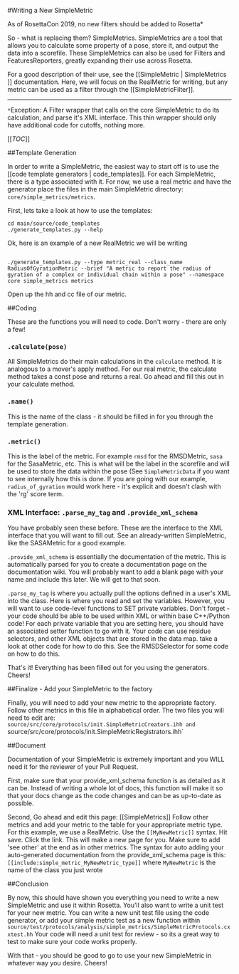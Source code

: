 #Writing a New SimpleMetric

<!--- BEGIN_INTERNAL -->

As of RosettaCon 2019, no new filters should be added to Rosetta*  

So - what is replacing them?  SimpleMetrics.  SimpleMetrics are a tool that allows you to calculate some property of a pose, store it, and output the data into a scorefile.  These SimpleMetrics can also be used for Filters and FeaturesReporters, greatly expanding their use across Rosetta. 

For a good description of their use, see the [[SimpleMetric | SimpleMetrics ]] documentation.  Here, we will focus on the RealMetric for writing, but any metric can be used as a filter through the [[SimpleMetricFilter]].

--------
`*`Exception: A Filter wrapper that calls on the core SimpleMetric to do its calculation, and parse it's XML interface. This thin wrapper should only have additional code for cutoffs, nothing more.

[[_TOC_]]


##Template Generation

In order to write a SimpleMetric, the easiest way to start off is to use the [[code template generators | code_templates]].  For each SimpleMetric, there is a type associated with it.  For now, we use a real metric and have the generator place the files in the main SimpleMetric directory: `core/simple_metrics/metrics`.

First, lets take a look at how to use the templates:
```
cd main/source/code_templates
./generate_templates.py --help
```

Ok, here is an example of a new RealMetric we will be writing
```

./generate_templates.py --type metric_real --class_name RadiusOfGyrationMetric --brief "A metric to report the radius of gyration of a complex or individual chain within a pose" --namespace core simple_metrics metrics 
```

Open up the hh and cc file of our metric. 

##Coding

These are the functions you will need to code.  Don't worry - there are only a few!


### `.calculate(pose)`

All SimpleMetrics do their main calculations in the `calculate` method. It is analogous to a mover's apply method. For our real metric, the calculate method takes a const pose and returns a real.  Go ahead and fill this out in your calculate method. 


### `.name()` 

This is the name of the class - it should be filled in for you through the template generation.


### `.metric()`

This is the label of the metric.  For example `rmsd` for the RMSDMetric, `sasa` for the SasaMetric, etc.  This is what will be the label in the scorefile and will be used to store the data within the pose (See `SimpleMetricData` if you want to see internally how this is done.  If you are going with our example, `radius_of_gyration` would work here - it's explicit and doesn't clash with the 'rg' score term. 

### XML Interface: `.parse_my_tag` and `.provide_xml_schema`

You have probably seen these before.  These are the interface to the XML interface that you will want to fill out.  See an already-written SimpleMetric, like the SASAMetric for a good example.  

`.provide_xml_schema` is essentially the documentation of the metric.  This is automatically parsed for you to create a documentation page on the documentation wiki.  You will probably want to add a blank page with your name and include this later.  We will get to that soon. 

`.parse_my_tag` is where you actually pull the options defined in a user's XML into the class.  Here is where you read and set the variables.  However, you will want to use code-level functions to SET private variables.  Don't forget - your code should be able to be used within XML or within base C++/Python code!  For each private variable that you are setting here, you should have an associated setter function to go with it.  Your code can use residue selectors, and other XML objects that are stored in the data map.  take a look at other code for how to do this.   See the RMSDSelector for some code on how to do this.  

That's it!   Everything has been filled out for you using the generators.  Cheers!

##Finalize - Add your SimpleMetric to the factory

Finally, you will need to add your new metric to the appropriate factory. Follow other metrics in this file in alphabetical order. The two files you will need to edit are: `source/src/core/protocols/init.SimpleMetricCreators.ihh and `source/src/core/protocols/init.SimpleMetricRegistrators.ihh`

##Document

Documentation of your SimpleMetric is extremely important and you WILL need it for the reviewer of your Pull Request.  

First, make sure that your provide_xml_schema function is as detailed as it can be.  Instead of writing a whole lot of docs, this function will make it so that your docs change as the code changes and can be as up-to-date as possible.  

Second, Go ahead and edit this page: [[SimpleMetrics]]
Follow other metrics and add your metric to the table for your appropriate metric type.  For this example, we use a RealMetric.  Use the `[[MyNewMetric]]` syntax.  Hit save.  Click the link.  This will make a new page for you.  Make sure to add 'see other' at the end as in other metrics.  The syntax for auto adding your auto-generated documentation from the provide_xml_schema page is this:
`[[include:simple_metric_MyNewMetric_type]]` where `MyNewMetric` is the name of the class you just wrote

##Conclusion

By now, this should have shown you everything you need to write a new SimpleMetric and use it within Rosetta.  You'll also want to write a unit test for your new metric. You can write a new unit test file using the code generator, or add your simple metric test as a new function within `source/test/protocols/analysis/simple_metrics/SimpleMetricProtocols.cxxtest.hh`  Your code will need a unit test for review - so its a great way to test to make sure your code works properly. 

With that - you should be good to go to use your new SimpleMetric in whatever way you desire.  Cheers!

<!--- END_INTERNAL -->